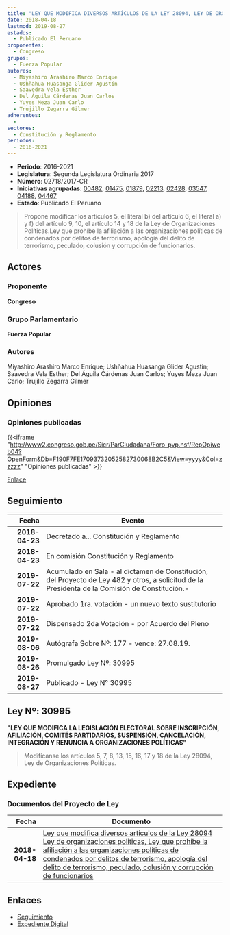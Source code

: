 ```yaml
---
title: "LEY QUE MODIFICA DIVERSOS ARTÍCULOS DE LA LEY 28094, LEY DE ORGANIZACIONES POLÍTICAS, LEY QUE PROHIBE LA AFILIACIÓN A LAS ORGANIZACIONES POLÍTICAS DE CONDENADOS POR DELITOS DE TERRORISMO, APOLOGÍA DEL DELITO DE TERRORISMO, PECULADO, COLUSIÓN Y CORRUPCIÓN DE FUNCIONARIOS Y OTROS"
date: 2018-04-18
lastmod: 2019-08-27
estados: 
  - Publicado El Peruano
proponentes: 
  - Congreso
grupos: 
  - Fuerza Popular
autores: 
  - Miyashiro Arashiro Marco Enrique
  - Ushñahua Huasanga Glider Agustín
  - Saavedra Vela Esther
  - Del Águila Cárdenas Juan Carlos
  - Yuyes Meza Juan Carlo
  - Trujillo Zegarra Gilmer
adherentes: 
  - 
sectores: 
  - Constitución y Reglamento
periodos: 
  - 2016-2021
---
```


- **Periodo**: 2016-2021
- **Legislatura**: Segunda Legislatura Ordinaria 2017
- **Número**: 02718/2017-CR
- **Iniciativas agrupadas**: [00482](../../00400/00482), [01475](../../01400/01475), [01879](../../01800/01879), [02213](../../02200/02213), [02428](../../02400/02428), [03547](../../03500/03547), [04188](../../04100/04188), [04467](../../04400/04467)
- **Estado**: Publicado El Peruano

> Propone modificar los artículos 5, el literal b) del artículo 6, el literal a) y f) del artículo 9, 10, el artículo 14 y 18 de la Ley de Organizaciones Políticas.Ley que prohíbe la afiliación a las organizaciones políticas de condenados por delitos de terrorismo, apología del delito de terrorismo, peculado, colusión y corrupción de funcionarios.


## Actores

### Proponente

**Congreso**

### Grupo Parlamentario

**Fuerza Popular**

### Autores

Miyashiro Arashiro Marco Enrique; Ushñahua Huasanga Glider Agustín; Saavedra Vela Esther; Del Águila Cárdenas Juan Carlos; Yuyes Meza Juan Carlo; Trujillo Zegarra Gilmer


## Opiniones

### Opiniones publicadas

{{<iframe "http://www2.congreso.gob.pe/Sicr/ParCiudadana/Foro_pvp.nsf/RepOpiweb04?OpenForm&Db=F190F7FE17093732052582730068B2C5&View=yyyy&Col=zzzzz" "Opiniones publicadas" >}}

[Enlace](http://www2.congreso.gob.pe/Sicr/ParCiudadana/Foro_pvp.nsf/RepOpiweb04?OpenForm&Db=F190F7FE17093732052582730068B2C5&View=yyyy&Col=zzzzz)

## Seguimiento

| Fecha | Evento |
|------:|--------|
| **2018-04-23** | Decretado a... Constitución y Reglamento|
| **2018-04-23** | En comisión Constitución y Reglamento|
| **2019-07-22** | Acumulado en Sala - al dictamen de Constitución, del Proyecto de Ley 482 y otros, a solicitud de la Presidenta de la Comisión de Constitución.-|
| **2019-07-22** | Aprobado 1ra. votación - un nuevo texto sustitutorio|
| **2019-07-22** | Dispensado 2da Votación - por Acuerdo del Pleno|
| **2019-08-06** | Autógrafa Sobre Nº: 177 - vence: 27.08.19.|
| **2019-08-26** | Promulgado Ley Nº: 30995|
| **2019-08-27** | Publicado - Ley N° 30995|

## Ley Nº: 30995

**"LEY QUE MODIFICA LA LEGISLACIÓN ELECTORAL SOBRE INSCRIPCIÓN, AFILIACIÓN, COMITÉS PARTIDARIOS, SUSPENSIÓN, CANCELACIÓN, INTEGRACIÓN Y RENUNCIA A ORGANIZACIONES POLÍTICAS"**

> Modifícanse los artículos 5, 7, 8, 13, 15, 16, 17 y 18 de la Ley 28094, Ley de Organizaciones Políticas.


## Expediente


### Documentos del Proyecto de Ley

| Fecha | Documento |
|------:|--------|
| **2018-04-18** | [Ley que modifica diversos artículos de la Ley 28094 Ley de organizaciones politicas, Ley que prohíbe la afiliación a las organizaciones políticas de condenados por delitos de terrorismo, apología del delito de terrorismo, peculado, colusión y corrupción de funcionarios](http://www.leyes.congreso.gob.pe/Documentos/2016_2021/Proyectos_de_Ley_y_de_Resoluciones_Legislativas/PL0271820180418..pdf) |

## Enlaces 

- [Seguimiento](http://www2.congreso.gob.pe/Sicr/TraDocEstProc/CLProLey2016.nsf/f7fff46988ca05b1052578e100829cc7/d2d250e7145f54390525827300769054?OpenDocument)
- [Expediente Digital](http://www2.congreso.gob.pe/Sicr/TraDocEstProc/CLProLey2016.nsf/f7fff46988ca05b1052578e100829cc7/d2d250e7145f54390525827300769054?OpenDocument&Click=05257FB7005EB655.eb71d0cf91d8294e05256cdf006b5706/$Body/0.1C6C)
